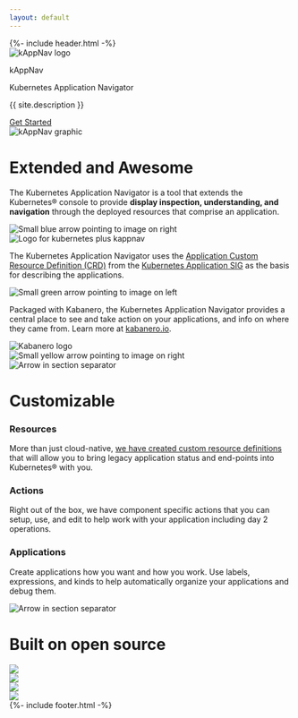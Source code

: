 ```yaml
---
layout: default
---
```

<div class="main_container" role="main">
    {%- include header.html -%}
    <section class="logo_content">
        <div class="logo">
            <img class="logo_svg" src="graphics/kappnav-logo.svg" alt="kAppNav logo">
            <div class="logo_text">        
                <p id="kappnav-title">kAppNav</p>
                <p>Kubernetes Application Navigator</p>
            </div>
        </div>
        <p class="site_desc">{{ site.description }}</p>
        <a class="button" id="getting_started" href="https://github.com/kappnav/README" target="_blank" rel="noopener">Get Started</a>
    </section>
    <section class="graphic">
        <img class="triangles_svg" src="graphics/kappnav-graphic.svg" alt="kAppNav graphic">
    </section>
    <div class="info">
        <h1 class="info_title">Extended and Awesome</h1>
        <div class="summary">
            <p>The Kubernetes Application Navigator is a tool that extends the Kubernetes® console to provide <b>display inspection, understanding, and navigation</b> through the deployed resources that comprise an application.</p>
        </div>
        <div class="b_arrow">
            <img src="graphics/Triangle_blue_right_small.svg" alt="Small blue arrow pointing to image on right">
        </div>
        <div class="kub_kappnav">
            <img src="graphics/Kube_kAppNav.svg" alt="Logo for kubernetes plus kappnav">
        </div>
        <div class="crd_sig">
            <p>The Kubernetes Application Navigator uses the <a class="description_link" href="https://github.com/kubernetes-sigs/application/blob/master/config/crds/app_v1beta1_application.yaml" target="_blank" rel="noopener">Application Custom Resource Definition (CRD)</a> from the <a class="description_link" href="https://github.com/kubernetes-sigs/application" target="_blank" rel="noopener">Kubernetes Application SIG</a> as the basis for describing the applications.</p>
        </div>
        <div class="g_arrow">
            <img src="graphics/Triangle_green_left_small.svg" alt="Small green arrow pointing to image on left">
        </div>
        <div class="kabanero_info">
            <p>Packaged with Kabanero, the Kubernetes Application Navigator provides a central place to see and take action on your applications, and info on where they came from. Learn more at <a class="description_link" href="https://kabanero.io/" target="_blank" rel="noopener">kabanero.io</a>.</p>
        </div>
        <div class="y_arrow">
            <img src="graphics/Triangle_yellow_right_small.svg" alt="Kabanero logo">
        </div>
        <div class="kabanero_logo">
            <img src="graphics/kabanero-logo.svg" alt="Small yellow arrow pointing to image on right">
        </div>
    </div>
    <div class="after_info_line">
        <img src="graphics/Triangle_orange_left_blur.svg" alt="Arrow in section separator">
    </div>
    <div class="customizable">
        <h1 class="customizable_title">Customizable</h1>
        <div class="resources">
            <h3>Resources</h3>
            <p class="tri_section_p"> More than just cloud-native, <a class="description_link" href="https://github.com/kappnav/samples/tree/master/legacyapp" target="_blank" rel="noopener">we have created custom resource definitions</a> that will allow you to bring legacy application status and end-points into Kubernetes® with you.</p>
        </div>
        <div class="actions">
            <h3>Actions</h3>
            <p>Right out of the box, we have component specific actions that you can setup, use, and edit to help work with your application including day 2 operations.</p>
        </div>
        <div class="applications">
            <h3>Applications</h3>
            <p>Create applications how you want and how you work. Use labels, expressions, and kinds to help automatically organize your applications and debug them.</p>
        </div>
    </div>
        <div class="after_custom_line">
        <img src="graphics/Triangle_blue_right_blur.svg" alt="Arrow in section separator">
    </div>
    <div class="built_on">
        <h1 class="builton_title">Built on open source</h1>
        <div class="go">
            <a href="https://golang.org/" target="_blank"><img src="graphics/Go-Logo_LightBlue.svg"></a>
        </div>
        <div class="kubernetes">
            <a href="https://kubernetes.io/" target="_blank"><img src="graphics/kubernetes-logo.png"></a>
        </div>
        <div class="open_liberty">
            <a href="https://openliberty.io" target="_blank"><img src="graphics/open-liberty.png"></a>
        </div>
        <div class="node">
            <a href="https://nodejs.org" target="_blank"><img src="graphics/nodejs.png"></a>
        </div>
    </div>
    {%- include footer.html -%}
</div>